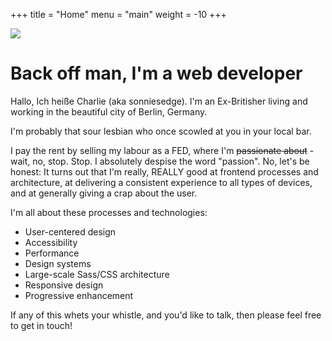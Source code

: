 +++
title = "Home"
menu = "main"
weight = -10
+++

<div class="c-frontpage">

<div class="c-frontpage__photo">
<img src="https://pbs.twimg.com/profile_images/894641577557192704/ghN7wHa-_400x400.jpg">
</div>

<div>

<h1 class="c-masthead"> Back off man, I'm a web developer</h1>

<p class="c-lede">Hallo, Ich heiße Charlie (aka sonniesedge). I'm an Ex-Britisher living and working in the beautiful city of Berlin, Germany.</p>

<p>I'm probably that sour lesbian who once scowled at you in your local bar.</p>

<p>I pay the rent by selling my labour as a FED, where I'm <strike>passionate about</strike> - wait, no, stop. Stop. I absolutely despise the word "passion". No, let's be honest: It turns out that I'm really, REALLY good at frontend processes and architecture, at delivering a consistent experience to all types of devices, and at generally giving a crap about the user.</p>

<p>I'm all about these processes and technologies:</p>

<ul>
<li>User-centered design</li>
<li>Accessibility</li>
<li>Performance</li>
<li>Design systems</li>
<li>Large-scale Sass/CSS architecture</li>
<li>Responsive design</li>
<li>Progressive enhancement</li>
</ul>

<p>If any of this whets your whistle, and you'd like to talk, then please feel free to get in touch!</p>

</div>
</div>
